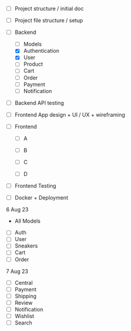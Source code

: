- [ ] Project structure / initial doc
- [ ] Project file structure / setup

- [ ] Backend
  - [ ] Models
  - [x] Authentication
  - [x] User
  - [ ] Product
  - [ ] Cart
  - [ ] Order
  - [ ] Payment
  - [ ] Notification

- [ ] Backend API testing

- [ ] Frontend App design + UI / UX + wireframing

- [ ] Frontend
  - [ ] A
  - [ ] B
  - [ ] C 
  - [ ] D


- [ ] Frontend Testing

- [ ] Docker + Deployment


6 Aug 23
- All Models
- [ ] Auth
- [ ] User
- [ ] Sneakers
- [ ] Cart
- [ ] Order

7 Aug 23
- [ ] Central
- [ ] Payment
- [ ] Shipping
- [ ] Review
- [ ] Notification
- [ ] Wishlist
- [ ] Search
